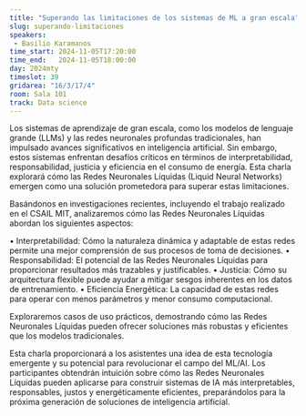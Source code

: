 ```yaml
---
title: "Superando las limitaciones de los sistemas de ML a gran escala"
slug: superando-limitaciones
speakers:
 - Basilio Karamanos
time_start: 2024-11-05T17:20:00
time_end:   2024-11-05T18:00:00
day: 2024mty
timeslot: 39
gridarea: "16/3/17/4"
room: Sala 101
track: Data science
---
```


Los sistemas de aprendizaje de gran escala, como los modelos de lenguaje grande (LLMs) y las redes neuronales profundas tradicionales, han impulsado avances significativos en inteligencia artificial. Sin embargo, estos sistemas enfrentan desafíos críticos en términos de interpretabilidad, responsabilidad, justicia y eficiencia en el consumo de energía. Esta charla explorará cómo las Redes Neuronales Líquidas (Liquid Neural Networks) emergen como una solución prometedora para superar estas limitaciones.

Basándonos en investigaciones recientes, incluyendo el trabajo realizado en el CSAIL MIT, analizaremos cómo las Redes Neuronales Líquidas abordan los siguientes aspectos:

•	Interpretabilidad: Cómo la naturaleza dinámica y adaptable de estas redes permite una mejor comprensión de sus procesos de toma de decisiones.
•	Responsabilidad: El potencial de las Redes Neuronales Líquidas para proporcionar resultados más trazables y justificables.
•	Justicia: Cómo su arquitectura flexible puede ayudar a mitigar sesgos inherentes en los datos de entrenamiento.
•	Eficiencia Energética: La capacidad de estas redes para operar con menos parámetros y menor consumo computacional.

Exploraremos casos de uso prácticos, demostrando cómo las Redes Neuronales Líquidas pueden ofrecer soluciones más robustas y eficientes que los modelos tradicionales.

Esta charla proporcionará a los asistentes una idea de esta tecnología emergente y su potencial para revolucionar el campo del ML/AI. Los participantes obtendrán intuición sobre cómo las Redes Neuronales Líquidas pueden aplicarse para construir sistemas de IA más interpretables, responsables, justos y energéticamente eficientes, preparándolos para la próxima generación de soluciones de inteligencia artificial.